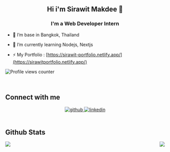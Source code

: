 ## **<div align="center">Hi i'm Sirawit Makdee 👋</div>**  
  

### <div align="center">I'm a Web Developer Intern </div>  
  

- 🔭 I’m base in  Bangkok, Thailand  
  

- 🌱 I’m currently learning Nodejs, Nextjs
  

- ⚡ My Portfolio : [https://sirawit-portfolio.netlify.app/](https://sirawitportfolio.netlify.app/)  
  

![Profile views counter](https://komarev.com/ghpvc/?username=AomSirawit&&style=flat-square)  
  

<br/>  


## Connect with me  
<div align="center">
<a href="https://github.com/AomSirawit" target="_blank">
<img src=https://img.shields.io/badge/github-%2324292e.svg?&style=for-the-badge&logo=github&logoColor=white alt=github style="margin-bottom: 5px;" />
</a>
<a href="https://linkedin.com/in/sirawit-makdee-415714277/" target="_blank">
<img src=https://img.shields.io/badge/linkedin-%231E77B5.svg?&style=for-the-badge&logo=linkedin&logoColor=white alt=linkedin style="margin-bottom: 5px;" />
</a>  
</div>  
  

<br/>  


## Github Stats  
<img src="https://github-readme-stats.vercel.app/api?username=AomSirawit&show_icons=true&count_private=true&hide_border=true" align="left" />  

<div align="right"><img src="https://github-readme-stats.vercel.app/api/top-langs/?username=AomSirawit&hide_border=true&layout=compact" align="right" /></div>  

<br/>  
